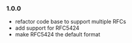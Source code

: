 ### 1.0.0
+ refactor code base to support multiple RFCs
+ add support for RFC5424
+ make RFC5424 the default format
